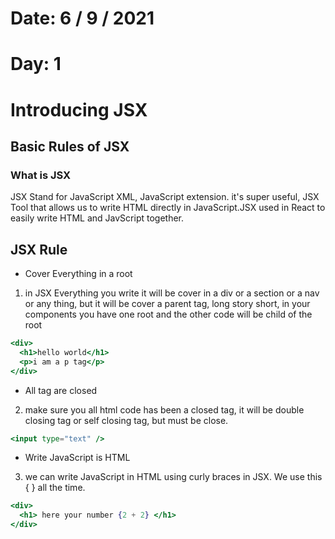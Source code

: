 # Date: 6 / 9 / 2021

# Day: 1

# Introducing JSX

## Basic Rules of JSX

### What is JSX

JSX Stand for JavaScript XML, JavaScript extension. it's super useful, JSX Tool that allows us to write HTML directly in JavaScript.JSX used in React to easily write HTML and JavScript together.

## JSX Rule

- Cover Everything in a root

1. in JSX Everything you write it will be cover in a div or a section or a nav or any thing, but it will be cover a parent tag, long story short, in your components you have one root and the other code will be child of the root

```jsx
<div>
  <h1>hello world</h1>
  <p>i am a p tag</p>
</div>
```

- All tag are closed

2. make sure you all html code has been a closed tag, it will be double closing tag or self closing tag, but must be close.

```jsx
<input type="text" />
```

- Write JavaScript is HTML

3. we can write JavaScript in HTML using curly braces in JSX. We use this { } all the time.

```jsx
<div>
  <h1> here your number {2 + 2} </h1>
</div>
```
